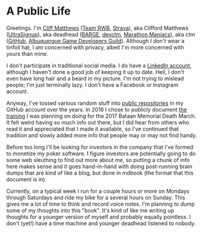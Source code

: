 # A Public Life

Greetings. I'm [Cliff Matthews](https://www.builtinnm.org/people/20)
([Team RWB](https://members.teamrwb.org/profile/9056),
[Strava](https://www.strava.com/athletes/58696205)), aka Clifford
Matthews
([UltraSignup](https://ultrasignup.com/results_participant.aspx?fname=Clifford&lname=Matthews)),
aka deadhead ([BARGE](https://www.barge.org/),
[devctm](https://devctm.com/), [Marathon
Maniacs](https://www.marathonmaniacsdb.com/Maniacs/MyRaces?ManiacId=4395)),
aka ctm ([GitHub](https://github.com/ctm), [Albuquerque Game
Developers Guild](https://agdg.co/)). Although I don't wear a tinfoil
hat, I _am_ concerned with privacy, albeit I'm more concerned with
yours than mine.

I don't participate in traditional social media. I do have a [LinkedIn
account](https://www.linkedin.com/in/clifford-matthews-4a44231/),
although I haven't done a good job of keeping it up to date.  Hell, I
don't even have long hair and a beard in my picture.  I'm not trying
to mislead people; I'm just terminally lazy. I don't have a Facebook
or Instagram account.

Anyway, I've tossed various random stuff into [public
repositories](https://github.com/ctm?tab=repositories) in my GitHub
account over the years. In 2016 I chose to publicly document [the
training](https://github.com/ctm/Bataan-Memorial-Death-March/blob/master/2017.md)
I was planning on doing for the 2017 Bataan Memorial Death March. It
felt weird having so much info out there, but I did hear from others
who read it and appreciated that I made it available, so I've
continued that tradition and slowly added more info that people may or
may not find handy.

Before too long I'll be looking for investors in the company that I've
formed to monetize my poker software.  I figure investors are
potentially going to do some web sleuthing to find out more about me,
so putting a chunk of info here makes sense and it goes hand-in-hand
with doing post-running brain dumps that are kind of like a blog, but
done in mdbook (the format that this document is in).

Currently, on a typical week I run for a couple hours or more on
Mondays through Saturdays and ride my bike for a several hours on
Sunday.  This gives me a lot of time to think and record voice notes.
I'm planning to dump some of my thoughts into this "book".  It's kind
of like me writing up thoughts for a younger version of myself and
probably equally pointless.  I don't (yet!) have a time machine and
younger deadhead listened to nobody.
